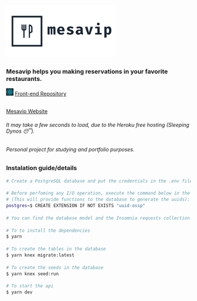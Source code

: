 <h1>
  <img alt="Mesavip" title="Mesavip" src=".github/logo.png" width="300px" />
</h1>

### Mesavip helps you making reservations in your favorite restaurants.

<div>
  <img src=".github/icons/react.svg" alt="react" width="20px">
  <a href="https://github.com/danielmarques12/mesavip-web">Front-end Repository</a>
  
</div>
<br>

[Mesavip Website](https://mesavip.netlify.app/)
###### It may take a few seconds to load, due to the Heroku free hosting (Sleeping Dynos 😴).

###### Personal project for studying and portfolio purposes.

### Instalation guide/details

```bash
# Create a PostgreSQL database and put the credentials in the .env file.

# Before perfoming any I/O operation, execute the command below in the database.
# (This will provide functions to the database to generate the uuids):
postgres=$ CREATE EXTENSION IF NOT EXISTS "uuid-ossp"

# You can find the database model and the Insomnia requests collection inside the .github folder.

# To to install the dependencies
$ yarn

# To create the tables in the database
$ yarn knex migrate:latest

# To create the seeds in the database
$ yarn knex seed:run

# To start the api
$ yarn dev
```

